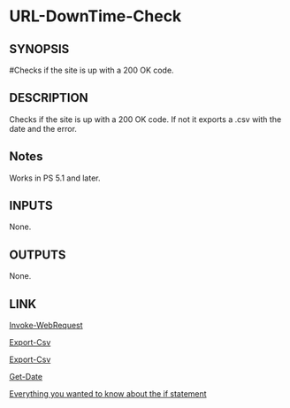 
# URL-DownTime-Check
    
## SYNOPSIS

#Checks if the site is up with a 200 OK code.


## DESCRIPTION
        
Checks if the site is up with a 200 OK code. If not it exports a .csv with the date and the error.  
    
    
## Notes

Works in PS 5.1 and later.

## INPUTS
        
None.


## OUTPUTS
        
None.


## LINK
        
[Invoke-WebRequest](https://learn.microsoft.com/en-us/powershell/module/microsoft.powershell.utility/invoke-webrequest?view=powershell-7.3) 

[Export-Csv](https://adamtheautomator.com/export-csv/) 

[Export-Csv](https://learn.microsoft.com/en-us/powershell/module/microsoft.powershell.utility/export-csv?view=powershell-7.3) 

[Get-Date](https://learn.microsoft.com/en-us/powershell/module/microsoft.powershell.utility/get-date?view=powershell-7.3)

[Everything you wanted to know about the if statement](https://learn.microsoft.com/en-us/powershell/scripting/learn/deep-dives/everything-about-if?view=powershell-7.3) 



